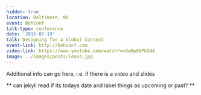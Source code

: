 ```yaml
---
hidden: true
location: Baltimore, MD
event: BohConf
talk-type: conference
date: '2015-07-19'
talk: Designing for a Global Context
event-link: http://bohconf.com
video-link: https://www.youtube.com/watch?v=OwHp0NPkO44
image: ../images/posts/lexus.jpg
---
```


Additional info can go here, i.e. if there is a video and slides

** can jekyll read if its todays date and label things as upcoming or past? **